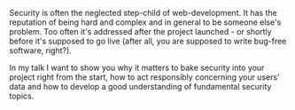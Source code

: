 Security is often the neglected step-child of web-development. It has the reputation of being hard and complex and in general to be someone else's problem. Too often it's addressed after the project launched - or shortly before it's supposed to go live (after all, you are supposed to write bug-free software, right?).

In my talk I want to show you why it matters to bake security into your project right from the start, how to act responsibly concerning your users' data and how to develop a good understanding of fundamental security topics.

